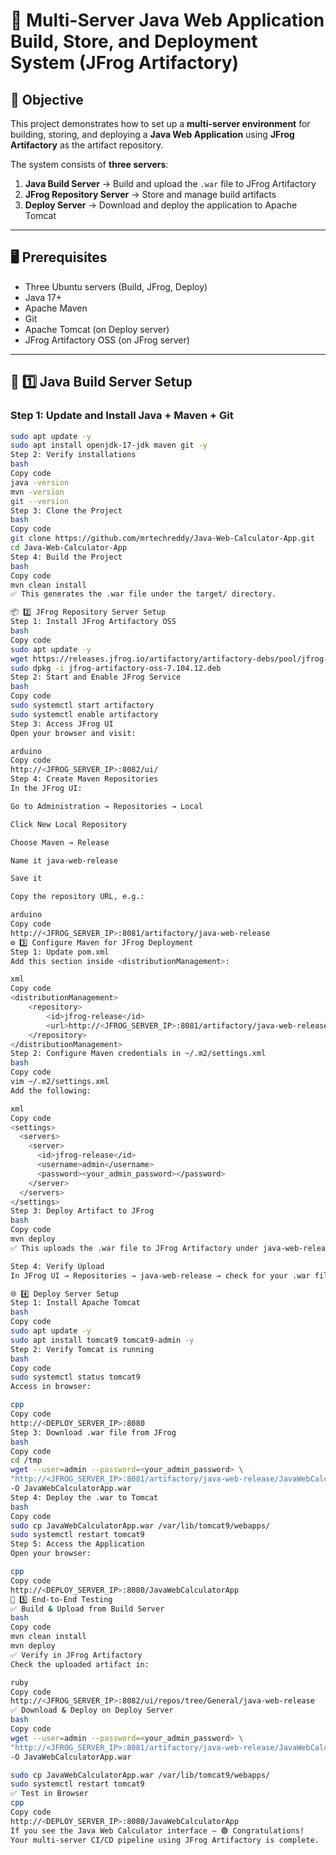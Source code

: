 # 🧰 Multi-Server Java Web Application Build, Store, and Deployment System (JFrog Artifactory)

## 🎯 Objective
This project demonstrates how to set up a **multi-server environment** for building, storing, and deploying a **Java Web Application** using **JFrog Artifactory** as the artifact repository.

The system consists of **three servers**:
1. **Java Build Server** → Build and upload the `.war` file to JFrog Artifactory  
2. **JFrog Repository Server** → Store and manage build artifacts  
3. **Deploy Server** → Download and deploy the application to Apache Tomcat  

---

## 🖥️ Prerequisites
- Three Ubuntu servers (Build, JFrog, Deploy)
- Java 17+
- Apache Maven
- Git
- Apache Tomcat (on Deploy server)
- JFrog Artifactory OSS (on JFrog server)

---

## 🚀 1️⃣ Java Build Server Setup

### Step 1: Update and Install Java + Maven + Git
```bash
sudo apt update -y
sudo apt install openjdk-17-jdk maven git -y
Step 2: Verify installations
bash
Copy code
java -version
mvn -version
git --version
Step 3: Clone the Project
bash
Copy code
git clone https://github.com/mrtechreddy/Java-Web-Calculator-App.git
cd Java-Web-Calculator-App
Step 4: Build the Project
bash
Copy code
mvn clean install
✅ This generates the .war file under the target/ directory.

📦 2️⃣ JFrog Repository Server Setup
Step 1: Install JFrog Artifactory OSS
bash
Copy code
sudo apt update -y
wget https://releases.jfrog.io/artifactory/artifactory-debs/pool/jfrog-artifactory-oss/jfrog-artifactory-oss-7.104.12.deb
sudo dpkg -i jfrog-artifactory-oss-7.104.12.deb
Step 2: Start and Enable JFrog Service
bash
Copy code
sudo systemctl start artifactory
sudo systemctl enable artifactory
Step 3: Access JFrog UI
Open your browser and visit:

arduino
Copy code
http://<JFROG_SERVER_IP>:8082/ui/
Step 4: Create Maven Repositories
In the JFrog UI:

Go to Administration → Repositories → Local

Click New Local Repository

Choose Maven → Release

Name it java-web-release

Save it

Copy the repository URL, e.g.:

arduino
Copy code
http://<JFROG_SERVER_IP>:8081/artifactory/java-web-release
⚙️ 3️⃣ Configure Maven for JFrog Deployment
Step 1: Update pom.xml
Add this section inside <distributionManagement>:

xml
Copy code
<distributionManagement>
    <repository>
        <id>jfrog-release</id>
        <url>http://<JFROG_SERVER_IP>:8081/artifactory/java-web-release</url>
    </repository>
</distributionManagement>
Step 2: Configure Maven credentials in ~/.m2/settings.xml
bash
Copy code
vim ~/.m2/settings.xml
Add the following:

xml
Copy code
<settings>
  <servers>
    <server>
      <id>jfrog-release</id>
      <username>admin</username>
      <password><your_admin_password></password>
    </server>
  </servers>
</settings>
Step 3: Deploy Artifact to JFrog
bash
Copy code
mvn deploy
✅ This uploads the .war file to JFrog Artifactory under java-web-release.

Step 4: Verify Upload
In JFrog UI → Repositories → java-web-release → check for your .war file.

🌐 4️⃣ Deploy Server Setup
Step 1: Install Apache Tomcat
bash
Copy code
sudo apt update -y
sudo apt install tomcat9 tomcat9-admin -y
Step 2: Verify Tomcat is running
bash
Copy code
sudo systemctl status tomcat9
Access in browser:

cpp
Copy code
http://<DEPLOY_SERVER_IP>:8080
Step 3: Download .war file from JFrog
bash
Copy code
cd /tmp
wget --user=admin --password=<your_admin_password> \
"http://<JFROG_SERVER_IP>:8081/artifactory/java-web-release/JavaWebCalculatorApp/1.0/JavaWebCalculatorApp-1.0.war" \
-O JavaWebCalculatorApp.war
Step 4: Deploy the .war to Tomcat
bash
Copy code
sudo cp JavaWebCalculatorApp.war /var/lib/tomcat9/webapps/
sudo systemctl restart tomcat9
Step 5: Access the Application
Open your browser:

cpp
Copy code
http://<DEPLOY_SERVER_IP>:8080/JavaWebCalculatorApp
🔁 5️⃣ End-to-End Testing
✅ Build & Upload from Build Server
bash
Copy code
mvn clean install
mvn deploy
✅ Verify in JFrog Artifactory
Check the uploaded artifact in:

ruby
Copy code
http://<JFROG_SERVER_IP>:8082/ui/repos/tree/General/java-web-release
✅ Download & Deploy on Deploy Server
bash
Copy code
wget --user=admin --password=<your_admin_password> \
"http://<JFROG_SERVER_IP>:8081/artifactory/java-web-release/JavaWebCalculatorApp/1.0/JavaWebCalculatorApp-1.0.war" \
-O JavaWebCalculatorApp.war

sudo cp JavaWebCalculatorApp.war /var/lib/tomcat9/webapps/
sudo systemctl restart tomcat9
✅ Test in Browser
cpp
Copy code
http://<DEPLOY_SERVER_IP>:8080/JavaWebCalculatorApp
If you see the Java Web Calculator interface — 🟢 Congratulations!
Your multi-server CI/CD pipeline using JFrog Artifactory is complete.
